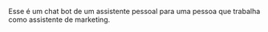 Esse é um chat bot de um assistente pessoal para uma pessoa que trabalha como assistente de marketing.
